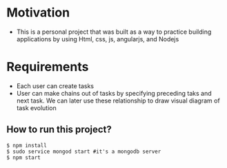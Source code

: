 # Motivation
- This is a personal project that was built as a way to practice building applications by using Html, css, js, angularjs, and Nodejs

# Requirements
- Each user can create tasks
- User can make chains out of tasks by specifying preceding taks and next task. We can later use these relationship to draw visual diagram of task evolution

## How to run this project?

```
$ npm install
$ sudo service mongod start #it's a mongodb server
$ npm start
```
